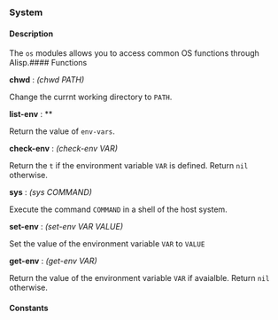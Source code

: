 ### System

#### Description

The `os` modules allows you to access common OS functions through Alisp.#### Functions

**chwd** : *(chwd PATH)*

Change the currnt working directory to `PATH`.


**list-env** : **

Return the value of `env-vars`.


**check-env** : *(check-env VAR)*

Return the `t` if the environment variable `VAR` is defined. Return `nil` otherwise.


**sys** : *(sys COMMAND)*

Execute the command `COMMAND` in a shell of the host system.


**set-env** : *(set-env VAR VALUE)*

Set the value of the environment variable `VAR` to `VALUE`


**get-env** : *(get-env VAR)*

Return the value of the environment variable `VAR` if avaialble. Return `nil` otherwise.


#### Constants


